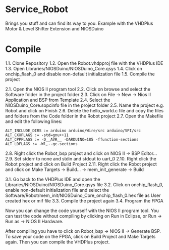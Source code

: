 # Service_Robot
Brings you stuff and can find its way to you. Example with the VHDPlus Motor &amp; Level Shifter Extension and NIOSDuino

# Compile
1.1. Clone Repository
1.2. Open the Robot.vhdpproj file with the VHDPlus IDE
1.3. Open Libraries/NIOSDuino/NIOSDuino_Core.qsys
1.4. Click on onchip_flash_0 and disable non-default initialization file
1.5. Compile the project

2.1. Open the NIOS II program tool
2.2. Click on browse and select the Software folder in the project folder
2.3. Click on File -> New -> Nios II Application and BSP from Template
2.4. Select the NIOSDuino_Core.sopcinfo file in the project folder
2.5. Name the project e.g. Robot and click on Finish
2.6. Delete the hello_world.c file and copy the files and folders from the Code folder in the Robot project
2.7. Open the Makefile and edit the following lines:

    ALT_INCLUDE_DIRS := arduino arduino/Wire/src arduino/SPI/src
    ALT_CXXFLAGS := -std=gnu++11
    ALT_CPPFLAGS := -D__AVR__ -DARDUINO=185 -ffunction-sections
    ALT_LDFLAGS := -Wl,--gc-sections
2.8. Right click the Robot_bsp project and click on NIOS II -> BSP Editor...
2.9. Set stderr to none and stdin and stdout to uart_0
2.10. Right click the Robot project and click on Build Project
2.11. Right click the Robot project and click on Make Targets -> Build... -> mem_init_generate -> Build

3.1. Go back to the VHDPlus IDE and open the Libraries/NIOSDuino/NIOSDuino_Core.qsys file
3.2. Click on onchip_flash_0, enable non-default initialization file and select the Software/Robot/mem_init/NIOSDuino_Core_onchip_flash_0.hex file as User created hex or mif file
3.3. Compile the project again
3.4. Program the FPGA

Now you can change the code yourself with the NIOS II program tool. You can test the code without compiling by clicking on Run in Eclipse, or Run -> Run as -> NIOS II Hardware.

After compiling you have to click on Robot_bsp -> NIOS II -> Generate BSP. 
To save your code on the FPGA, click on Build Project and Make Targets again. Then you can compile the VHDPlus project.

